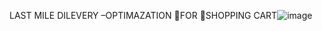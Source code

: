 LAST MILE DILEVERY –OPTIMAZATION FOR SHOPPING CART![image](https://github.com/user-attachments/assets/a47f91f3-c958-45cc-9866-a6a029dba166)
